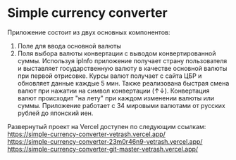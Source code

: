 # Simple currency converter

Приложение состоит из двух основных компонентов:
1)  Поле для ввода основной валюты
2)  Поля выбора валюты конвертации с выводом конвертированной суммы.
Используя ipInfo приложение получает страну пользователя и выставляет государственную валюту в качестве основной валюты при первой отрисовке.
Курсы валют получает с сайта ЦБР и обновляет данные каждые 5 мин.
Также реализована быстрая смена валют при нажатии на символ конвертации (↑↓).
Конвертация валют происходит "на лету" при каждом изменении валюты или суммы.
Приложение работает с 34 мировыми валютами от русских рублей до японский иен.

Развернутый проект на Vercel доступен по следующим ссылкам:
https://simple-currency-converter-vetrash.vercel.app/<br>
https://simple-currency-converter-23m0r46n9-vetrash.vercel.app/<br>
https://simple-currency-converter-git-master-vetrash.vercel.app/<br>

